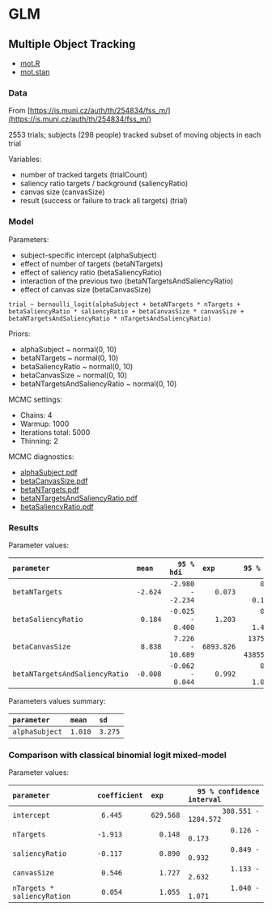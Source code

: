 GLM
===

## Multiple Object Tracking

 - [mot.R](./mot.R)
 - [mot.stan](./mot.stan)


### Data

From [https://is.muni.cz/auth/th/254834/fss_m/](https://is.muni.cz/auth/th/254834/fss_m/)

2553 trials; subjects (298 people) tracked subset of moving objects in each trial

Variables:
 - number of tracked targets (trialCount)
 - saliency ratio targets / background (saliencyRatio)
 - canvas size (canvasSize)
 - result (success or failure to track all targets) (trial)


### Model

Parameters:
 - subject-specific intercept (alphaSubject)
 - effect of number of targets (betaNTargets)
 - effect of saliency ratio (betaSaliencyRatio)
 - interaction of the previous two (betaNTargetsAndSaliencyRatio)
 - effect of canvas size (betaCanvasSize)

```
trial ~ bernoulli_logit(alphaSubject + betaNTargets * nTargets + betaSaliencyRatio * saliencyRatio + betaCanvasSize * canvasSize + betaNTargetsAndSaliencyRatio * nTargetsAndSaliencyRatio)
```

Priors:
 - alphaSubject ~ normal(0, 10)
 - betaNTargets ~ normal(0, 10)
 - betaSaliencyRatio ~ normal(0, 10)
 - betaCanvasSize ~ normal(0, 10)
 - betaNTargetsAndSaliencyRatio ~ normal(0, 10)

MCMC settings:
 - Chains: 4
 - Warmup: 1000
 - Iterations total: 5000
 - Thinning: 2

MCMC diagnostics:
 - [alphaSubject.pdf](../../output/glm/ggmcmc-plot_glm-mot_alphaSubject.pdf)
 - [betaCanvasSize.pdf](../../output/glm/ggmcmc-plot_glm-mot_betaCanvasSize.pdf)
 - [betaNTargets.pdf](../../output/glm/ggmcmc-plot_glm-mot_betaNTargets.pdf)
 - [betaNTargetsAndSaliencyRatio.pdf](../../output/glm/ggmcmc-plot_glm-mot_betaNTargetsAndSaliencyRatio.pdf)
 - [betaSaliencyRatio.pdf](../../output/glm/ggmcmc-plot_glm-mot_betaSaliencyRatio.pdf)


### Results

Parameter values:

|` parameter                    `|` mean   `|` 95 % hdi        `|` exp      `|` 95 % hdi               `|
|--------------------------------|---------:|------------------:|-----------:|-------------------------:|
|` betaNTargets                 `|` -2.624 `|` -2.980 - -2.234 `|`    0.073 `|`    0.051 -     0.107   `|
|` betaSaliencyRatio            `|`  0.184 `|` -0.025 -  0.400 `|`    1.203 `|`    0.975 -     1.492   `|
|` betaCanvasSize               `|`  8.838 `|`  7.226 - 10.689 `|` 6893.826 `|` 1375.146 - 43855.436   `|
|` betaNTargetsAndSaliencyRatio `|` -0.008 `|` -0.062 -  0.044 `|`    0.992 `|`    0.940 -     1.045   `|

Parameters values summary:

|` parameter    `|` mean  `|` sd    `|
|----------------|---------|---------|
|` alphaSubject `|` 1.010 `|` 3.275 `|


### Comparison with classical binomial logit mixed-model

Parameter values:

|` parameter                     `|` coefficient `|` exp     `|` 95 % confidence interval           `|
|---------------------------------|--------------:|----------:|-------------------------------------:|
|` intercept                     `|`  6.445      `|` 629.568 `|` 308.551 - 1284.572                 `|
|` nTargets                      `|` -1.913      `|`   0.148 `|`   0.126 -    0.173                 `|
|` saliencyRatio                 `|` -0.117      `|`   0.890 `|`   0.849 -    0.932                 `|
|` canvasSize                    `|`  0.546      `|`   1.727 `|`   1.133 -    2.632                 `|
|` nTargets * saliencyRation     `|`  0.054      `|`   1.055 `|`   1.040 -    1.071                 `|
